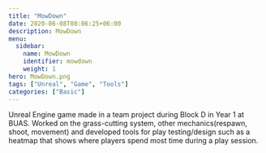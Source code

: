 ```yaml
---
title: "MowDown"
date: 2020-06-08T08:06:25+06:00
description: MowDown
menu:
  sidebar:
    name: MowDown
    identifier: mowdown
    weight: 1
hero: MowDown.png
tags: ["Unreal", "Game", "Tools"]
categories: ["Basic"]
---
```


Unreal Engine game made in a team project during Block D in Year 1 at BUAS. Worked on the grass-cutting system, other mechanics(respawn, shoot, movement) and developed tools for play testing/design such as a heatmap that shows where players spend most time during a play session.

